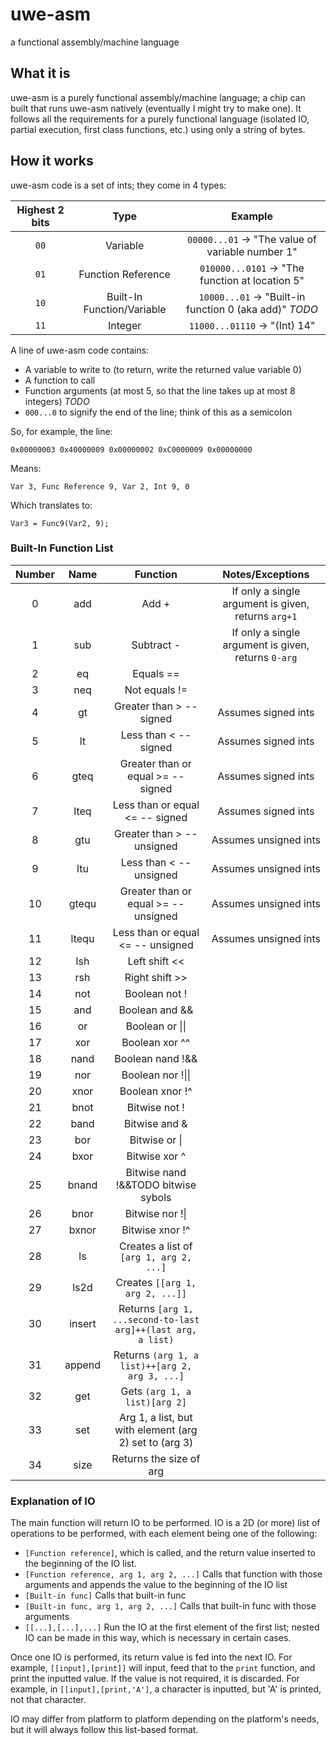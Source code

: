 # uwe-asm
a functional assembly/machine language

## What it is
uwe-asm is a purely functional assembly/machine language; a chip can built that runs uwe-asm natively (eventually I might try to make one). It follows all the requirements for a purely functional language (isolated IO, partial execution, first class functions, etc.) using only a string of bytes.

## How it works
uwe-asm code is a set of ints; they come in 4 types:

| Highest 2 bits | Type | Example |
|:-:|:-:|:-:|
| `00` | Variable | `00000...01` -> "The value of variable number 1" |
| `01` | Function Reference | `010000...0101` -> "The function at location 5" |
| `10` | Built-In Function/Variable | `10000...01` -> "Built-in function 0 (aka add)" *TODO* |
| `11` | Integer | `11000...01110` -> "(Int) 14" |

A line of uwe-asm code contains:
- A variable to write to (to return, write the returned value variable 0)
- A function to call
- Function arguments (at most 5, so that the line takes up at most 8 integers) *TODO*
- `000...0` to signify the end of the line; think of this as a semicolon

So, for example, the line:

`0x00000003 0x40000009 0x00000002 0xC0000009 0x00000000`

Means:

`Var 3, Func Reference 9, Var 2, Int 9, 0`

Which translates to:

`Var3 = Func9(Var2, 9);`

### Built-In Function List

| Number | Name | Function | Notes/Exceptions |
|:-:|:-:|:-:|:-:|
| 0 | add | Add + | If only a single argument is given, returns `arg+1` |
| 1 | sub | Subtract - | If only a single argument is given, returns `0-arg` |
| 2 | eq | Equals == |  |
| 3 | neq | Not equals != |  |
| 4 | gt | Greater than > -- signed | Assumes signed ints |
| 5 | lt | Less than < -- signed | Assumes signed ints |
| 6 | gteq | Greater than or equal >= -- signed | Assumes signed ints |
| 7 | lteq | Less than or equal <= -- signed | Assumes signed ints |
| 8 | gtu | Greater than > -- unsigned | Assumes unsigned ints |
| 9 | ltu | Less than < -- unsigned | Assumes unsigned ints |
| 10 | gtequ | Greater than or equal >= -- unsigned | Assumes unsigned ints |
| 11 | ltequ | Less than or equal <= -- unsigned | Assumes unsigned ints |
| 12 | lsh | Left shift << | |
| 13 | rsh | Right shift >> | |
| 14 | not | Boolean not ! | |
| 15 | and | Boolean and && | |
| 16 | or | Boolean or \|\| | |
| 17 | xor | Boolean xor ^^ | |
| 18 | nand | Boolean nand !&& | |
| 19 | nor | Boolean nor !\|\| | |
| 20 | xnor | Boolean xnor !^ | |
| 21 | bnot | Bitwise not ! | |
| 22 | band | Bitwise and & | |
| 23 | bor | Bitwise or \| | |
| 24 | bxor | Bitwise xor ^ | |
| 25 | bnand | Bitwise nand !&&TODO bitwise sybols | |
| 26 | bnor | Bitwise nor !\| | |
| 27 | bxnor | Bitwise xnor !^ | |
| 28 | ls | Creates a list of `[arg 1, arg 2, ...]` | |
| 29 | ls2d | Creates `[[arg 1, arg 2, ...]]` | |
| 30 | insert | Returns `[arg 1, ...second-to-last arg]++(last arg, a list)` | |
| 31 | append | Returns `(arg 1, a list)++[arg 2, arg 3, ...]` | |
| 32 | get | Gets `(arg 1, a list)[arg 2]` | |
| 33 | set | Arg 1, a list, but with element (arg 2) set to (arg 3) | |
| 34 | size | Returns the size of arg | |

### Explanation of IO

The main function will return IO to be performed. IO is a 2D (or more) list of operations to be performed, with each element being one of the following:

- `[Function reference]`, which is called, and the return value inserted to the beginning of the IO list.
- `[Function reference, arg 1, arg 2, ...]` Calls that function with those arguments and appends the value to the beginning of the IO list
- `[Built-in func]` Calls that built-in func
- `[Built-in func, arg 1, arg 2, ...]` Calls that built-in func with those arguments
- `[[...],[...],...]` Run the IO at the first element of the first list; nested IO can be made in this way, which is necessary in certain cases.

Once one IO is performed, its return value is fed into the next IO. For example, `[[input],[print]]` will input, feed that to the `print` function, and print the inputted value. If the value is not required, it is discarded. For example, in `[[input],[print,'A']`, a character is inputted, but 'A' is printed, not that character.

IO may differ from platform to platform depending on the platform's needs, but it will always follow this list-based format.
